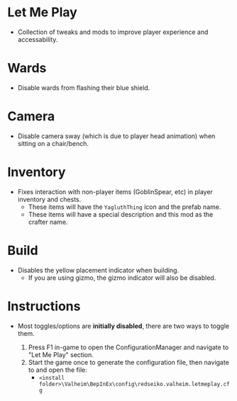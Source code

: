 ﻿# Let Me Play
  * Collection of tweaks and mods to improve player experience and accessability.

# Wards
  * Disable wards from flashing their blue shield.

# Camera
  * Disable camera sway (which is due to player head animation) when sitting on a chair/bench.

# Inventory
  * Fixes interaction with non-player items (GoblinSpear, etc) in player inventory and chests.
    * These items will have the `YagluthThing` icon and the prefab name.
    * These items will have a special description and this mod as the crafter name.

# Build
  * Disables the yellow placement indicator when building.
    * If you are using gizmo, the gizmo indicator will also be disabled.

# Instructions
* Most toggles/options are **initially disabled**, there are two ways to toggle them.

  1) Press F1 in-game to open the ConfigurationManager and navigate to "Let Me Play" section.
  2) Start the game once to generate the configuration file, then navigate to and open the file:
     * `<install folder>\Valheim\BepInEx\config\redseiko.valheim.letmeplay.cfg`